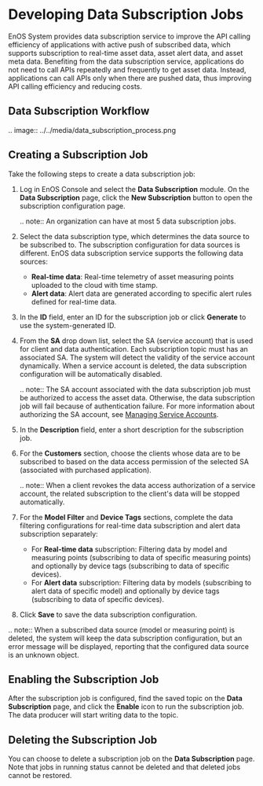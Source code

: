 # Developing Data Subscription Jobs
EnOS System provides data subscription service to improve the API calling efficiency of applications with active push of subscribed data, which supports subscription to real-time asset data, asset alert data, and asset meta data. Benefiting from the data subscription service, applications do not need to call APIs repeatedly and frequently to get asset data. Instead, applications can call APIs only when there are pushed data, thus improving API calling efficiency and reducing costs.



## Data Subscription Workflow
.. image:: ../../media/data_subscription_process.png

## Creating a Subscription Job
Take the following steps to create a data subscription job:

1. Log in EnOS Console and select the **Data Subscription** module. On the **Data Subscription** page, click the **New Subscription** button to open the subscription configuration page.

   .. note:: An organization can have at most 5 data subscription jobs.

2. Select the data subscription type, which determines the data source to be subscribed to. The subscription configuration for data sources is different. EnOS data subscription service supports the following data sources:

   - **Real-time data**: Real-time telemetry of asset measuring points uploaded to the cloud with time stamp.
   - **Alert data**: Alert data are generated according to specific alert rules defined for real-time data.

3. In the **ID** field, enter an ID for the subscription job or click **Generate** to use the system-generated ID.

4. From the **SA** drop down list, select the SA (service account) that is used for client and data authentication. Each subscription topic must has an associated SA. The system will detect the validity of the service account dynamically. When a service account is deleted, the data subscription configuration will be automatically disabled.

   .. note:: The SA account associated with the data subscription job must be authorized to access the asset data. Otherwise, the data subscription job will fail because of authentication failure. For more information about authorizing the SA account, see [Managing Service Accounts](/docs/iam/en/latest/howto/service_account/managing_service_account.html). 

5. In the **Description** field, enter a short description for the subscription job.

6. For the **Customers** section, choose the clients whose data are to be subscribed to based on the data access permission of the selected SA (associated with purchased application).

   .. note:: When a client revokes the data access authorization of a service account, the related subscription to the client's data will be stopped automatically.

7. For the **Model Filter** and **Device Tags** sections, complete the data filtering configurations for real-time data subscription and alert data subscription separately:

   - For **Real-time data** subscription: Filtering data by model and measuring points (subscribing to data of specific measuring points) and optionally by device tags (subscribing to data of specific devices).
   - For **Alert data** subscription: Filtering data by models (subscribing to alert data of specific model) and optionally by device tags (subscribing to data of specific devices).

8. Click **Save** to save the data subscription configuration.

.. note:: When a subscribed data source (model or measuring point) is deleted, the system will keep the data subscription configuration, but an error message will be displayed, reporting that the configured data source is an unknown object.



## Enabling the Subscription Job

After the subscription job is configured, find the saved topic on the **Data Subscription** page, and click the **Enable** icon to run the subscription job. The data producer will start writing data to the topic.



## Deleting the Subscription Job

You can choose to delete a subscription job on the **Data Subscription** page. Note that jobs in running status cannot be deleted and that deleted jobs cannot be restored.
